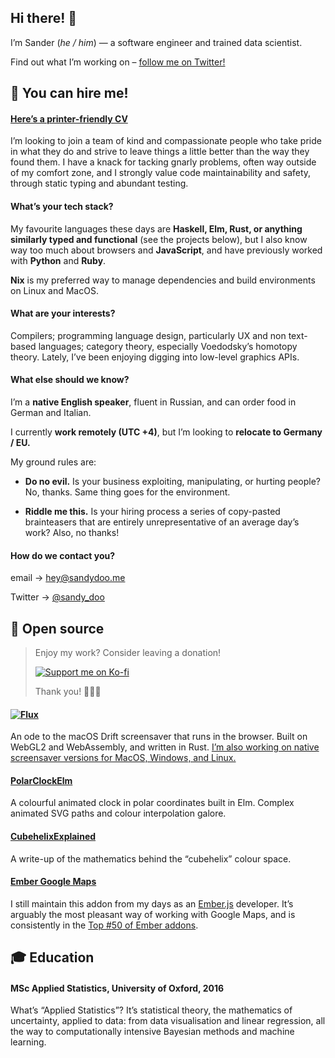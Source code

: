 ## Hi there! 👋
I’m Sander (_he / him_) — a software engineer and trained data scientist.

Find out what I’m working on – [follow me on Twitter!](https://twitter.com/sandy_doo/)

## 👀 You can hire me!

#### [Here’s a printer-friendly CV](https://github.com/sandydoo/resume/releases/latest/download/cv.pdf)

I’m looking to join a team of kind and compassionate people who take pride in what they do and strive to leave things a little better than the way they found them. I have a knack for tacking gnarly problems, often way outside of my comfort zone, and I strongly value code maintainability and safety, through static typing and abundant testing.

#### What’s your tech stack?

My favourite languages these days are __Haskell, Elm, Rust, or anything similarly typed and functional__ (see the projects below), but I also know way too much about browsers and __JavaScript__, and have previously worked with __Python__ and __Ruby__.

__Nix__ is my preferred way to manage dependencies and build environments on Linux and MacOS.

#### What are your interests?

Compilers; programming language design, particularly UX and non text-based languages; category theory, especially Voedodsky’s homotopy theory.
Lately, I’ve been enjoying digging into low-level graphics APIs.

#### What else should we know?

I’m a __native English speaker__, fluent in Russian, and can order food in German and Italian.

I currently __work remotely (UTC +4)__, but I’m looking to __relocate to Germany / EU.__

My ground rules are:

- __Do no evil.__ Is your business exploiting, manipulating, or hurting people?
  No, thanks. Same thing goes for the environment.

- __Riddle me this.__ Is your hiring process a series of copy-pasted brainteasers that are entirely unrepresentative of an average day’s work? Also, no thanks!


#### How do we contact you?

email → [hey@sandydoo.me](mailto:hey@sandydoo.me)

Twitter → [@sandy_doo](https://twitter.com/sandy_doo)


## 👐 Open source

> Enjoy my work? Consider leaving a donation!
>
> [![Support me on Ko-fi](https://ko-fi.com/img/githubbutton_sm.svg)](https://ko-fi.com/P5P8242XD)
>
> Thank you! 🙏🙏🙏

#### [![Flux](https://github.com/sandydoo/gif-storage/blob/main/flux/social-header-2022-02-03.gif)](https://github.com/sandydoo/flux)
An ode to the macOS Drift screensaver that runs in the browser.
Built on WebGL2 and WebAssembly, and written in Rust.
[I’m also working on native screensaver versions for MacOS, Windows, and Linux.](https://github.com/sandydoo/flux-screensavers)

#### [PolarClockElm](https://github.com/sandydoo/PolarClockElm)
A colourful animated clock in polar coordinates built in Elm. Complex animated
SVG paths and colour interpolation galore.

#### [CubehelixExplained](https://github.com/sandydoo/CubehelixExplained)
A write-up of the mathematics behind the “cubehelix” colour space.

#### [Ember Google Maps](https://github.com/sandydoo/ember-google-maps)
I still maintain this addon from my days as an [Ember.js](https://github.com/emberjs/ember.js) developer.
It’s arguably the most pleasant way of working with Google Maps,
and is consistently in the [Top \#50 of Ember addons](https://emberobserver.com/lists/top-addons).

## 🎓 Education

#### MSc Applied Statistics, University of Oxford, 2016

What’s “Applied Statistics”? It’s statistical theory, the mathematics of
uncertainty, applied to data: from data visualisation and linear regression, all
the way to computationally intensive Bayesian methods and machine learning.


<!--

Here are some ideas to get you started:

- 🔭 I’m currently working on ...
- 🌱 I’m currently learning ...
- 👯 I’m looking to collaborate on ...
- 🤔 I’m looking for help with ...
- 💬 Ask me about ...
- 📫 How to reach me: ...
- 😄 Pronouns: ...
- ⚡ Fun fact: ...

-->
